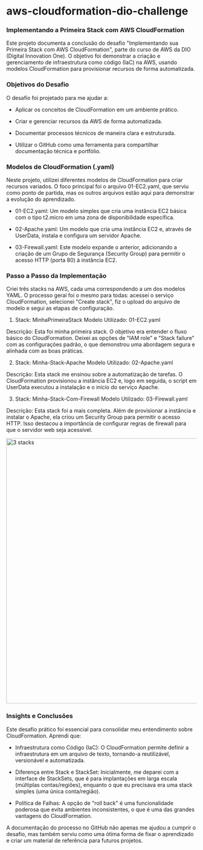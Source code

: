 # aws-cloudformation-dio-challenge
### Implementando a Primeira Stack com AWS CloudFormation
Este projeto documenta a conclusão do desafio "Implementando sua Primeira Stack com AWS CloudFormation", parte do curso de AWS da DIO (Digital Innovation One). O objetivo foi demonstrar a criação e gerenciamento de infraestrutura como código (IaC) na AWS, usando modelos CloudFormation para provisionar recursos de forma automatizada.

### Objetivos do Desafio
O desafio foi projetado para me ajudar a:

* Aplicar os conceitos de CloudFormation em um ambiente prático.

* Criar e gerenciar recursos da AWS de forma automatizada.

* Documentar processos técnicos de maneira clara e estruturada.

* Utilizar o GitHub como uma ferramenta para compartilhar documentação técnica e portfólio.

### Modelos de CloudFormation (.yaml)
Neste projeto, utilizei diferentes modelos de CloudFormation para criar recursos variados. O foco principal foi o arquivo 01-EC2.yaml, que serviu como ponto de partida, mas os outros arquivos estão aqui para demonstrar a evolução do aprendizado.

* 01-EC2.yaml: Um modelo simples que cria uma instância EC2 básica com o tipo t2.micro em uma zona de disponibilidade específica.

* 02-Apache.yaml: Um modelo que cria uma instância EC2 e, através de UserData, instala e configura um servidor Apache.

* 03-Firewall.yaml: Este modelo expande o anterior, adicionando a criação de um Grupo de Segurança (Security Group) para permitir o acesso HTTP (porta 80) à instância EC2.

### Passo a Passo da Implementação
Criei três stacks na AWS, cada uma correspondendo a um dos modelos YAML. O processo geral foi o mesmo para todas: acessei o serviço CloudFormation, selecionei "Create stack", fiz o upload do arquivo de modelo e segui as etapas de configuração.

1. Stack: MinhaPrimeiraStack
Modelo Utilizado: 01-EC2.yaml

Descrição: Esta foi minha primeira stack. O objetivo era entender o fluxo básico do CloudFormation. Deixei as opções de "IAM role" e "Stack failure" com as configurações padrão, o que demonstrou uma abordagem segura e alinhada com as boas práticas.

2. Stack: Minha-Stack-Apache
Modelo Utilizado: 02-Apache.yaml

Descrição: Esta stack me ensinou sobre a automatização de tarefas. O CloudFormation provisionou a instância EC2 e, logo em seguida, o script em UserData executou a instalação e o início do serviço Apache.

3. Stack: Minha-Stack-Com-Firewall
Modelo Utilizado: 03-Firewall.yaml

Descrição: Esta stack foi a mais completa. Além de provisionar a instância e instalar o Apache, ela criou um Security Group para permitir o acesso HTTP. Isso destacou a importância de configurar regras de firewall para que o servidor web seja acessível.

<img width="1440" height="701" alt="3 stacks" src="https://github.com/user-attachments/assets/cf129f59-4d3c-4608-9be3-2e5947469b26" />


### Insights e Conclusões
Este desafio prático foi essencial para consolidar meu entendimento sobre CloudFormation. Aprendi que:

* Infraestrutura como Código (IaC): O CloudFormation permite definir a infraestrutura em um arquivo de texto, tornando-a reutilizável, versionável e automatizada.

* Diferença entre Stack e StackSet: Inicialmente, me deparei com a interface de StackSets, que é para implantações em larga escala (múltiplas contas/regiões), enquanto o que eu precisava era uma stack simples (uma única conta/região).

* Política de Falhas: A opção de "roll back" é uma funcionalidade poderosa que evita ambientes inconsistentes, o que é uma das grandes vantagens do CloudFormation.

A documentação do processo no GitHub não apenas me ajudou a cumprir o desafio, mas também serviu como uma ótima forma de fixar o aprendizado e criar um material de referência para futuros projetos.
